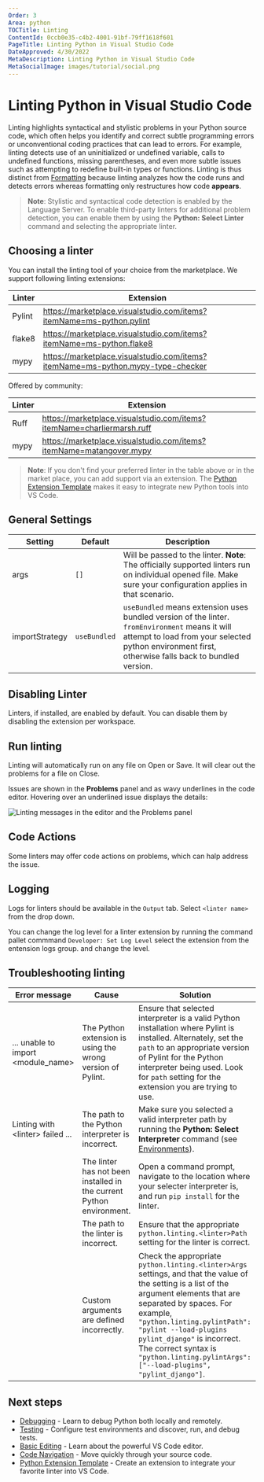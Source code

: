 ```yaml
---
Order: 3
Area: python
TOCTitle: Linting
ContentId: 0ccb0e35-c4b2-4001-91bf-79ff1618f601
PageTitle: Linting Python in Visual Studio Code
DateApproved: 4/30/2022
MetaDescription: Linting Python in Visual Studio Code
MetaSocialImage: images/tutorial/social.png
---
```

# Linting Python in Visual Studio Code

Linting highlights syntactical and stylistic problems in your Python source code, which often helps you identify and correct subtle programming errors or unconventional coding practices that can lead to errors. For example, linting detects use of an uninitialized or undefined variable, calls to undefined functions, missing parentheses, and even more subtle issues such as attempting to redefine built-in types or functions. Linting is thus distinct from [Formatting](/docs/python/editing.md#formatting) because linting analyzes how the code runs and detects errors whereas formatting only restructures how code **appears**.

> **Note**: Stylistic and syntactical code detection is enabled by the Language Server. To enable third-party linters for additional problem detection, you can enable them by using the **Python: Select Linter** command and selecting the appropriate linter.

## Choosing a linter

You can install the linting tool of your choice from the marketplace. We support following linting extensions:

| Linter | Extension |
| --- | --- |
| Pylint | https://marketplace.visualstudio.com/items?itemName=ms-python.pylint |
| flake8 | https://marketplace.visualstudio.com/items?itemName=ms-python.flake8 |
| mypy | https://marketplace.visualstudio.com/items?itemName=ms-python.mypy-type-checker |

Offered by community:

| Linter | Extension |
| --- | --- |
| Ruff | https://marketplace.visualstudio.com/items?itemName=charliermarsh.ruff |
| mypy | https://marketplace.visualstudio.com/items?itemName=matangover.mypy |


> **Note**: If you don't find your preferred linter in the table above or in the market place, you can add support via an extension. The [Python Extension Template](/api/advanced-topics/python-extension-template.md) makes it easy to integrate new Python tools into VS Code.


## General Settings

| Setting | Default | Description |
| --- | --- | --- |
| args | `[]` | Will be passed to the linter. **Note**: The officially supported linters run on individual opened file. Make sure your configuration applies in that scenario. |
| importStrategy | `useBundled` | `useBundled` means extension uses bundled version of the linter. `fromEnvironment` means it will attempt to load from your selected python environment first, otherwise falls back to bundled version. |

## Disabling Linter

Linters, if installed, are enabled by default. You can disable them by disabling the extension per workspace.


## Run linting

Linting will automatically run on any file on Open or Save. It will clear out the problems for a file on Close.

Issues are shown in the **Problems** panel and as wavy underlines in the code editor. Hovering over an underlined issue displays the details:

![Linting messages in the editor and the Problems panel](images/linting/lint-messages.png)


## Code Actions

Some linters may offer code actions on problems, which can halp address the issue.

## Logging

Logs for linters should be available in the `Output` tab. Select `<linter name>` from the drop down.

You can change the log level for a linter extension by running the command pallet commmand `Developer: Set Log Level` select the extension from the entension logs group. and change the level.

## Troubleshooting linting

| Error message | Cause | Solution |
| --- | --- | --- |
| ... unable to import \<module_name\> | The Python extension is using the wrong version of Pylint. | Ensure that selected interpreter is a valid Python installation where Pylint is installed. Alternately, set the `path` to an appropriate version of Pylint for the Python interpreter being used. Look for `path` setting for the extension you are trying to use. |
| Linting with \<linter\> failed ... | The path to the Python interpreter is incorrect. | Make sure you selected a valid interpreter path by running the **Python: Select Interpreter** command (see [Environments](/docs/python/environments.md)). |
| | The linter has not been installed in the current Python environment. | Open a command prompt, navigate to the location where your selecter interpreter is, and run `pip install` for the linter. |
| | The path to the linter is incorrect. | Ensure that the appropriate `python.linting.<linter>Path` setting for the linter is correct. |
| | Custom arguments are defined incorrectly. | Check the appropriate `python.linting.<linter>Args` settings, and that the value of the setting is a list of the argument elements that are separated by spaces. For example, `"python.linting.pylintPath": "pylint --load-plugins pylint_django"` is incorrect. The correct syntax is `"python.linting.pylintArgs": ["--load-plugins", "pylint_django"]`. |

## Next steps

- [Debugging](/docs/python/debugging.md) - Learn to debug Python both locally and remotely.
- [Testing](/docs/python/testing.md) - Configure test environments and discover, run, and debug tests.
- [Basic Editing](/docs/editor/codebasics.md) - Learn about the powerful VS Code editor.
- [Code Navigation](/docs/editor/editingevolved.md) - Move quickly through your source code.
- [Python Extension Template](/api/advanced-topics/python-extension-template.md) - Create an extension to integrate your favorite linter into VS Code.
